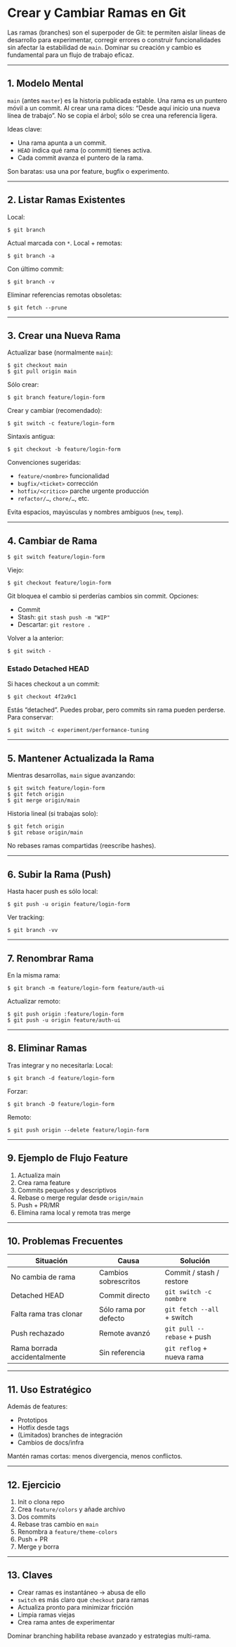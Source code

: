 # Crear y Cambiar Ramas en Git

Las ramas (branches) son el superpoder de Git: te permiten aislar líneas de desarrollo para experimentar, corregir errores o construir funcionalidades sin afectar la estabilidad de `main`. Dominar su creación y cambio es fundamental para un flujo de trabajo eficaz.

---
## 1. Modelo Mental
`main` (antes `master`) es la historia publicada estable. Una rama es un puntero móvil a un commit. Al crear una rama dices: “Desde aquí inicio una nueva línea de trabajo”. No se copia el árbol; sólo se crea una referencia ligera.

Ideas clave:
- Una rama apunta a un commit.
- `HEAD` indica qué rama (o commit) tienes activa.
- Cada commit avanza el puntero de la rama.

Son baratas: usa una por feature, bugfix o experimento.

---
## 2. Listar Ramas Existentes
Local:
```
$ git branch
```
Actual marcada con `*`. Local + remotas:
```
$ git branch -a
```
Con último commit:
```
$ git branch -v
```
Eliminar referencias remotas obsoletas:
```
$ git fetch --prune
```

---
## 3. Crear una Nueva Rama
Actualizar base (normalmente `main`):
```
$ git checkout main
$ git pull origin main
```
Sólo crear:
```
$ git branch feature/login-form
```
Crear y cambiar (recomendado):
```
$ git switch -c feature/login-form
```
Sintaxis antigua:
```
$ git checkout -b feature/login-form
```
Convenciones sugeridas:
- `feature/<nombre>` funcionalidad
- `bugfix/<ticket>` corrección
- `hotfix/<critico>` parche urgente producción
- `refactor/…`, `chore/…`, etc.

Evita espacios, mayúsculas y nombres ambiguos (`new`, `temp`).

---
## 4. Cambiar de Rama
```
$ git switch feature/login-form
```
Viejo:
```
$ git checkout feature/login-form
```
Git bloquea el cambio si perderías cambios sin commit. Opciones:
- Commit
- Stash: `git stash push -m "WIP"`
- Descartar: `git restore .`

Volver a la anterior:
```
$ git switch -
```

### Estado Detached HEAD
Si haces checkout a un commit:
```
$ git checkout 4f2a9c1
```
Estás “detached”. Puedes probar, pero commits sin rama pueden perderse. Para conservar:
```
$ git switch -c experiment/performance-tuning
```

---
## 5. Mantener Actualizada la Rama
Mientras desarrollas, `main` sigue avanzando:
```
$ git switch feature/login-form
$ git fetch origin
$ git merge origin/main
```
Historia lineal (si trabajas solo):
```
$ git fetch origin
$ git rebase origin/main
```
No rebases ramas compartidas (reescribe hashes).

---
## 6. Subir la Rama (Push)
Hasta hacer push es sólo local:
```
$ git push -u origin feature/login-form
```
Ver tracking:
```
$ git branch -vv
```

---
## 7. Renombrar Rama
En la misma rama:
```
$ git branch -m feature/login-form feature/auth-ui
```
Actualizar remoto:
```
$ git push origin :feature/login-form
$ git push -u origin feature/auth-ui
```

---
## 8. Eliminar Ramas
Tras integrar y no necesitarla:
Local:
```
$ git branch -d feature/login-form
```
Forzar:
```
$ git branch -D feature/login-form
```
Remoto:
```
$ git push origin --delete feature/login-form
```

---
## 9. Ejemplo de Flujo Feature
1. Actualiza main
2. Crea rama feature
3. Commits pequeños y descriptivos
4. Rebase o merge regular desde `origin/main`
5. Push + PR/MR
6. Elimina rama local y remota tras merge

---
## 10. Problemas Frecuentes
| Situación | Causa | Solución |
|----------|-------|----------|
| No cambia de rama | Cambios sobrescritos | Commit / stash / restore |
| Detached HEAD | Commit directo | `git switch -c nombre` |
| Falta rama tras clonar | Sólo rama por defecto | `git fetch --all` + switch |
| Push rechazado | Remote avanzó | `git pull --rebase` + push |
| Rama borrada accidentalmente | Sin referencia | `git reflog` + nueva rama |

---
## 11. Uso Estratégico
Además de features:
- Prototipos
- Hotfix desde tags
- (Limitados) branches de integración
- Cambios de docs/infra

Mantén ramas cortas: menos divergencia, menos conflictos.

---
## 12. Ejercicio
1. Init o clona repo
2. Crea `feature/colors` y añade archivo
3. Dos commits
4. Rebase tras cambio en `main`
5. Renombra a `feature/theme-colors`
6. Push + PR
7. Merge y borra

---
## 13. Claves
- Crear ramas es instantáneo → abusa de ello
- `switch` es más claro que `checkout` para ramas
- Actualiza pronto para minimizar fricción
- Limpia ramas viejas
- Crea rama antes de experimentar

Dominar branching habilita rebase avanzado y estrategias multi-rama.
